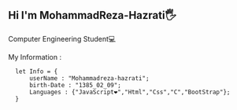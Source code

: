 ## Hi I'm MohammadReza-Hazrati🖐
Computer Engineering Student💻

My Information : 
```javacript
  let Info = {
      userName : "Mohammadreza-hazrati";
      birth-Date : "1385_02_09";
      Languages : {"JavaScript❤","Html","Css","C","BootStrap"};
  }
```


